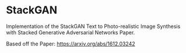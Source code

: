 # StackGAN
Implementation of the StackGAN Text to Photo-realistic Image Synthesis with Stacked Generative Adversarial Networks Paper.

Based off the Paper: https://arxiv.org/abs/1612.03242
